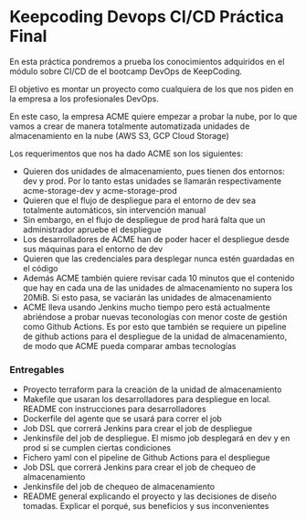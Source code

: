 # Keepcoding Devops CI/CD Práctica Final

En esta práctica pondremos a prueba los conocimientos adquiridos en el módulo sobre CI/CD de el bootcamp DevOps de KeepCoding.

El objetivo es montar un proyecto como cualquiera de los que nos piden en la empresa a los profesionales DevOps.

En este caso, la empresa ACME quiere empezar a probar la nube, por lo que vamos a crear de manera totalmente automatizada unidades de almacenamiento en la nube (AWS S3, GCP Cloud Storage)

Los requerimentos que nos ha dado ACME son los siguientes:

- Quieren dos unidades de almacenamiento, pues tienen dos entornos: dev y prod. Por lo tanto estas unidades se llamarán respectivamente acme-storage-dev y acme-storage-prod
- Quieren que el flujo de despliegue para el entorno de dev sea totalmente automáticos, sin intervención manual
- Sin embargo, en el flujo de despliegue de prod hará falta que un administrador apruebe el despliegue
- Los desarrolladores de ACME han de poder hacer el despliegue desde sus máquinas para el entorno de dev
- Quieren que las credenciales para desplegar nunca estén guardadas en el código
- Además ACME también quiere revisar cada 10 minutos que el contenido que hay en cada una de las unidades de almacenamiento no supera los 20MiB. Si esto pasa, se vaciarán las unidades de almacenamiento
- ACME lleva usando Jenkins mucho tiempo pero está actualmente abriéndose a probar nuevas teconologías con menor coste de gestión como Github Actions. Es por esto que también se requiere un pipeline de github actions para el despliegue de la unidad de almacenamiento, de modo que ACME pueda comparar ambas tecnologías

### Entregables
- Proyecto terraform para la creación de la unidad de almacenamiento
- Makefile que usaran los desarrolladores para despliegue en local. README con instrucciones para desarrolladores
- Dockerfile del agente que se usará para correr el job
- Job DSL que correrá Jenkins para crear el job de despliegue
- Jenkinsfile del job de despliegue. El mismo job desplegará en dev y en prod si se cumplen ciertas condiciones
- Fichero yaml con el pipeline de Github Actions para el despliegue
- Job DSL que correrá Jenkins para crear el job de chequeo de almacenamiento
- Jenkinsfile del job de chequeo de almacenamiento
- README general explicando el proyecto y las decisiones de diseño tomadas. Explicar el porqué, sus beneficios y sus inconvenientes
